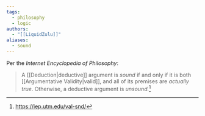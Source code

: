 ```yaml
---
tags:
  - philosophy
  - logic
authors:
  - "[[LiquidZulu]]"
aliases:
  - sound
---
```

Per the *Internet Encyclopedia of Philosophy*:
>A [[Deduction|deductive]] argument is _sound_ if and only if it is both [[Argumentative Validity|valid]], and all of its premises are _actually true_. Otherwise, a deductive argument is _unsound._[^1]

[^1]: https://iep.utm.edu/val-snd/